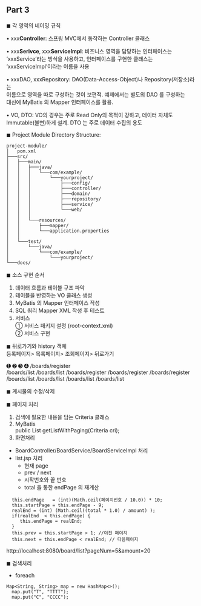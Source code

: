 ## Part 3  

◼ 각 영역의 네이밍 규칙

• xxx**Controller**: 스프링 MVC에서 동작하는 Controller 클래스

• xxx**Serivce**, xxx**ServiceImpl**: 비즈니스 영역을 담당하는 인터페이스는   
 ‘xxxService’라는 방식을 사용하고, 인터페이스를 구현한 클래스는   
 ‘xxxServiceImpl’이라는 이름을 사용

• xxxDAO, xxxRepository: DAO(Data-Access-Object)나 Repository(저장소)라는   
  이름으로 영역을 따로 구성하는 것이 보편적. 예제에서는 별도의 DAO 를 구성하는   
  대신에 MyBatis 의 Mapper 인터페이스를 활용.

• VO, DTO: VO의 경우는 주로 Read Only의 목적이 강하고, 데이터 자체도   
  Immutable(불변)하게 설계. DTO 는 주로 데이터 수집의 용도  


◼ Project Module Directory Structure:

```
project-module/
│   pom.xml
├───src/
│   ├───main/
│   │   ├───java/
│   │   │   └───com/example/
│   │   │       └───yourproject/
│   │   │           ├───config/
│   │   │           ├───controller/
│   │   │           ├───domain/
│   │   │           ├───repository/
│   │   │           ├───service/
│   │   │           └───web/
│   │   │
│   │   └───resources/
│   │       ├───mapper/
│   │       └───application.properties
│   │
│   └───test/
│       └───java/
│           └───com/example/
│               └───yourproject/
└───docs/
```
◼ 소스 구현 순서
1. 데이터 흐름과 테이블 구조 파악
2. 테이블을 반영하는 VO 클래스 생성
3. MyBatis 의 Mapper 인터페이스 작성
4. SQL 쿼리 Mapper XML 작성 후 테스트
5. 서비스  
  ① 서비스 패키지 설정 (root-context.xml)  
  ② 서비스 구현  

◼ 뒤로가기와 history 객체  
등록페이지> 목록페이지> 조회페이지> 뒤로가기

➊            ➋                ➌                 ➍
/boards/register  
/boards/list       /boards/list
/boards/register  /boards/register   /boards/register
/boards/list  /boards/list      /boards/list       /boards/list

◼ 게시물의 수정/삭제

◼ 페이지 처리
1. 검색에 필요한 내용을 담는 Criteria 클래스
2. MyBatis  
   public List<BoardVO> getListWithPaging(Criteria cri);
3. 화면처리  
- BoardController/BoardService/BoardServiceImpl 처리
- list.jsp 처리     
  - 현재 page  
  - prev / next   
  - 시작번호와 끝 번호  
  - total 을 통한 endPage 의 재계산
```
  this.endPage   = (int)(Math.ceil(페이지번호 / 10.0)) * 10;
  this.startPage = this.endPage - 9;
  realEnd = (int) (Math.ceil((total * 1.0) / amount) );  
  if(realEnd  < this.endPage) {  
     this.endPage = realEnd;
  }
  this.prev = this.startPage > 1; //이전 페이지
  this.next = this.endPage < realEnd; // 다음페이지
```
http://localhost:8080/board/list?pageNum=5&amount=20  

◼ 검색처리 
- foreach 
```bazaar
Map<String, String> map = new HashMap<>();
  map.put("T", "TTTT");
  map.put("C", "CCCC");
```



